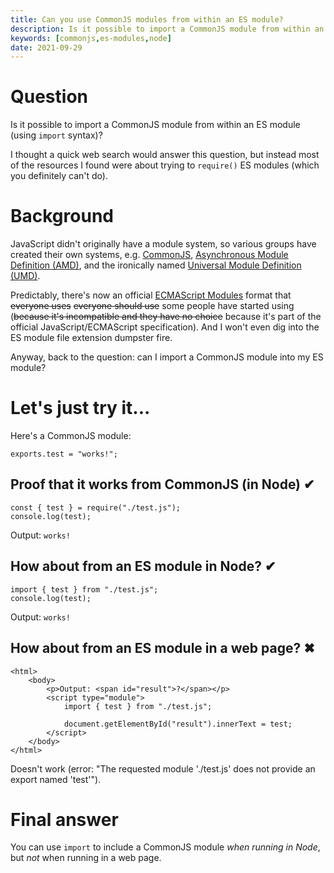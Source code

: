 ```yaml
---
title: Can you use CommonJS modules from within an ES module?
description: Is it possible to import a CommonJS module from within an ES module? Only in Node.
keywords: [commonjs,es-modules,node]
date: 2021-09-29
---
```

# Question
Is it possible to import a CommonJS module from within an ES module (using `import` syntax)?

I thought a quick web search would answer this question, but instead most of the resources I found were about trying to `require()` ES modules (which you definitely can't do).

# Background
JavaScript didn't originally have a module system, so various groups have created their own systems, e.g. [CommonJS](http://www.commonjs.org/), [Asynchronous Module Definition (AMD)](https://github.com/amdjs/amdjs-api), and the ironically named [Universal Module Definition (UMD)](https://github.com/umdjs/umd).

Predictably, there's now an official [ECMAScript Modules](https://tc39.es/ecma262/#sec-modules) format that ~~everyone uses~~ ~~everyone should use~~ some people have started using (~~because it's incompatible and they have no choice~~ because it's part of the official JavaScript/ECMAScript specification). And I won't even dig into the ES module file extension dumpster fire.

Anyway, back to the question: can I import a CommonJS module into my ES module?

# Let's just try it...
Here's a CommonJS module:

```
exports.test = "works!";
```

## Proof that it works from CommonJS (in Node) ✔
```
const { test } = require("./test.js");
console.log(test);
```

Output: `works!`

## How about from an ES module in Node? ✔
```
import { test } from "./test.js";
console.log(test);
```

Output: `works!`

## How about from an ES module in a web page? ✖
```
<html>
    <body>
        <p>Output: <span id="result">?</span></p>
        <script type="module">
            import { test } from "./test.js";
            
            document.getElementById("result").innerText = test;
        </script>
    </body>
</html>
```

Doesn't work (error: "The requested module './test.js' does not provide an export named 'test'").

# Final answer
You can use `import` to include a CommonJS module *when running in Node*, but *not* when running in a web page.